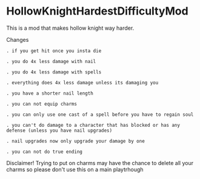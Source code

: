 # HollowKnightHardestDifficultyMod
This is a mod that makes hollow knight way harder.

Changes
     
    . if you get hit once you insta die 
  
    . you do 4x less damage with nail

    . you do 4x less damage with spells 

    . everything does 4x less damage unless its damaging you
  
    . you have a shorter nail length
  
    . you can not equip charms 
    
    . you can only use one cast of a spell before you have to regain soul 

    . you can't do damage to a character that has blocked or has any defense (unless you have nail upgrades)

    . nail upgrades now only upgrade your damage by one  

    . you can not do true ending
   
Disclaimer! Trying to put on charms may have the chance to delete all your charms so please don't use this on a main playtrhough
